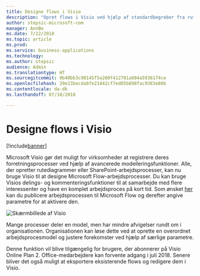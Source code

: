 ```yaml
---
title: Designe flows i Visio
description: "Opret flows i Visio ved hjælp af standardbegreber fra rutediagrammer, og eksportér dine flows til Visio, hvor du nemt kan visualisere dem."
author: stepsic-microsoft-com
manager: AnnBe
ms.date: 7/22/2018
ms.topic: article
ms.prod: 
ms.service: business-applications
ms.technology: 
ms.author: stepsic
audience: Admin
ms.translationtype: HT
ms.sourcegitcommit: 0b40bb3c98145f5a260f412701a884a5936174ce
ms.openlocfilehash: 29e13becda8fe21442cf7ed05b898fac9383e80b
ms.contentlocale: da-dk
ms.lasthandoff: 07/18/2018

---
```

# <a name="design-flows-in-visio"></a>Designe flows i Visio


[!include[banner](../../includes/banner.md)]

Microsoft Visio gør det muligt for virksomheder at registrere deres forretningsprocesser ved hjælp af avancerede modelleringsfunktioner. Alle, der opretter rutediagrammer eller SharePoint-arbejdsprocesser, kan nu bruge Visio til at designe Microsoft Flow-arbejdsprocesser. Du kan bruge Visios delings- og kommenteringsfunktioner til at samarbejde med flere interessenter og have en komplet arbejdsproces på kort tid. Som ønsket [her](https://powerusers.microsoft.com/t5/Flow-Ideas/Interactively-Build-Microsoft-WORKFlows-visually-in-Visio-Two/idi-p/54269) kan du publicere arbejdsprocessen til Microsoft Flow og derefter angive parametre for at aktivere den.

![Skærmbillede af Visio](media/visio_01.png)

Mange processer deler en model, men har mindre afvigelser rundt om i organisationen. Organisationen kan løse dette ved at oprette en overordnet arbejdsprocesmodel og justere forekomster ved hjælp af særlige parametre.

Denne funktion vil blive tilgængelig for brugere, der abonnerer på Visio Online Plan 2. Office-medarbejdere kan forvente adgang i juli 2018. Senere bliver det også muligt at eksportere eksisterende flows og redigere dem i Visio.


